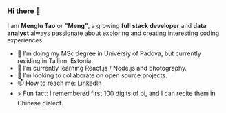 ### Hi there 👋

<!--
**menglutao/MengluTao** is a ✨ _special_ ✨ repository because its `README.md` (this file) appears on your GitHub profile.

-->
I am **Menglu Tao** or **"Meng"**, a growing **full stack developer** and **data analyst** always passionate about exploring and creating interesting coding experiences.

- 🔭 I’m doing my MSc degree in Universiy of Padova, but currently residing in Tallinn, Estonia.
- 🌱 I’m currently learning React.js / Node.js and photography.
- 👯 I’m looking to collaborate on open source projects.
- 📫 How to reach me: [LinkedIn](https://www.linkedin.com/in/menglu-tao-12b722111/)
- ⚡ Fun fact: I remembered first 100 digits of pi, and I can recite them in Chinese dialect.

